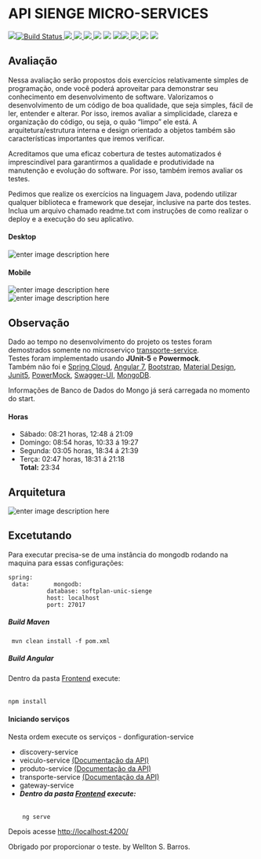 # API SIENGE MICRO-SERVICES  
  
  [![](https://camo.githubusercontent.com/da2edb525cde1455a622c58c0effc3a90b9a181c/68747470733a2f2f6261646765732e6769747465722e696d2f4a6f696e253230436861742e737667)](https://gitter.im/softplan-unic/Lobby)[![Build Status](https://camo.githubusercontent.com/c64818cc6b1e9fdddbc1ea41a6c8ca17b21b3315/68747470733a2f2f7472617669732d63692e636f6d2f4361666563616e75646f2f736f6674706c616e2d554e49432e7376673f6272616e63683d646576656c6f70)  ](https://travis-ci.com/Cafecanudo/softplan-UNIC)[![](https://camo.githubusercontent.com/96e49b0767bd5a2aff2b3f70d21a2ce54a68f0e1/68747470733a2f2f736f6e6172636c6f75642e696f2f6170692f70726f6a6563745f6261646765732f6d6561737572653f70726f6a6563743d4361666563616e75646f5f736f6674706c616e2d554e4943266d65747269633d62756773)  ](https://sonarcloud.io/dashboard/index/Cafecanudo_softplan-UNIC)[![](https://camo.githubusercontent.com/3e30771bc0d721e477f1e8542e4cfdbad6a4104b/68747470733a2f2f736f6e6172636c6f75642e696f2f6170692f70726f6a6563745f6261646765732f6d6561737572653f70726f6a6563743d4361666563616e75646f5f736f6674706c616e2d554e4943266d65747269633d636f64655f736d656c6c73)  ](https://sonarcloud.io/dashboard/index/Cafecanudo_softplan-UNIC)[![](https://camo.githubusercontent.com/941af07355dbb4db92611002e2a9ee478d10a540/68747470733a2f2f736f6e6172636c6f75642e696f2f6170692f70726f6a6563745f6261646765732f6d6561737572653f70726f6a6563743d4361666563616e75646f5f736f6674706c616e2d554e4943266d65747269633d636f766572616765)  ](https://sonarcloud.io/dashboard/index/Cafecanudo_softplan-UNIC)[![](https://camo.githubusercontent.com/9510db918c2ed5ecd02f5e7ec7e48bda8a0c224d/68747470733a2f2f736f6e6172636c6f75642e696f2f6170692f70726f6a6563745f6261646765732f6d6561737572653f70726f6a6563743d4361666563616e75646f5f736f6674706c616e2d554e4943266d65747269633d6e636c6f63)](https://sonarcloud.io/dashboard/index/Cafecanudo_softplan-UNIC) [![](https://camo.githubusercontent.com/aff6d7b86a4791a1d092db7c9596b16df11284e4/68747470733a2f2f736f6e6172636c6f75642e696f2f6170692f70726f6a6563745f6261646765732f6d6561737572653f70726f6a6563743d4361666563616e75646f5f736f6674706c616e2d554e4943266d65747269633d7371616c655f696e646578)](https://sonarcloud.io/dashboard/index/Cafecanudo_softplan-UNIC) [![](https://camo.githubusercontent.com/7bd9d85afc6a42ead4e5bbcbe541233f847fcb4f/68747470733a2f2f736f6e6172636c6f75642e696f2f6170692f70726f6a6563745f6261646765732f6d6561737572653f70726f6a6563743d4361666563616e75646f5f736f6674706c616e2d554e4943266d65747269633d76756c6e65726162696c6974696573)](https://sonarcloud.io/dashboard/index/Cafecanudo_softplan-UNIC)[![](https://camo.githubusercontent.com/3f89c5814615c18f4a892a4ec7ceb5412b6ddd08/68747470733a2f2f736f6e6172636c6f75642e696f2f6170692f70726f6a6563745f6261646765732f6d6561737572653f70726f6a6563743d4361666563616e75646f5f736f6674706c616e2d554e4943266d65747269633d6475706c6963617465645f6c696e65735f64656e73697479)  ](https://sonarcloud.io/dashboard/index/Cafecanudo_softplan-UNIC)[![](https://camo.githubusercontent.com/604a36b2a54b6f9c575f5c8dfdf041add4d65fd1/68747470733a2f2f736f6e6172636c6f75642e696f2f6170692f70726f6a6563745f6261646765732f6d6561737572653f70726f6a6563743d4361666563616e75646f5f736f6674706c616e2d554e4943266d65747269633d72656c696162696c6974795f726174696e67)  ](https://sonarcloud.io/dashboard/index/Cafecanudo_softplan-UNIC)[![](https://camo.githubusercontent.com/ce0f27ac6ee04c620879d4b3b0f46e7f600c46c7/68747470733a2f2f736f6e6172636c6f75642e696f2f6170692f70726f6a6563745f6261646765732f6d6561737572653f70726f6a6563743d4361666563616e75646f5f736f6674706c616e2d554e4943266d65747269633d73656375726974795f726174696e67)](https://sonarcloud.io/dashboard/index/Cafecanudo_softplan-UNIC) [![](https://camo.githubusercontent.com/58ab2dca619c06e88202dacb79df34629cfc2a98/68747470733a2f2f736f6e6172636c6f75642e696f2f6170692f70726f6a6563745f6261646765732f6d6561737572653f70726f6a6563743d4361666563616e75646f5f736f6674706c616e2d554e4943266d65747269633d7371616c655f726174696e67)](https://sonarcloud.io/dashboard/index/Cafecanudo_softplan-UNIC)  
  
## Avaliação  
  
Nessa avaliação serão propostos dois exercícios relativamente simples de programação, onde você poderá aproveitar para demonstrar seu conhecimento em desenvolvimento de software. Valorizamos o desenvolvimento de um código de boa qualidade, que seja simples, fácil de ler, entender e alterar. Por isso, iremos avaliar a simplicidade, clareza e organização do código, ou seja, o quão “limpo” ele está. A arquitetura/estrutura interna e design orientado a objetos também são características importantes que iremos verificar.    
    
Acreditamos que uma eficaz cobertura de testes automatizados é imprescindível para garantirmos a qualidade e produtividade na manutenção e evolução do software. Por isso, também iremos avaliar os testes.    
    
Pedimos que realize os exercícios na linguagem Java, podendo utilizar qualquer biblioteca e framework que desejar, inclusive na parte dos testes. Inclua um arquivo chamado readme.txt com instruções de como realizar o deploy e a execução do seu aplicativo.  
  
#### Desktop  
  
![enter image description here](frontend/src/images/front-descktop.png)  
  
#### Mobile  
  
![enter image description here](frontend/src/images/front-mobile-1.png)  
![enter image description here](frontend/src/images/front-mobile-2.png)  
  
## Observação  
Dado ao tempo no desenvolvimento do projeto os testes foram demostrados somente no microserviço [transporte-service](https://github.com/Cafecanudo/softplan-UNIC/tree/master/transporte-service).  
Testes foram implementado usando **JUnit-5** e **Powermock**.  
Também não foi e
[Spring Cloud](https://spring.io/projects/spring-cloud), [Angular 7](https://angular.io/), [Bootstrap](https://getbootstrap.com/), [Material Design](https://material.angular.io/components/table), [Junit5](https://junit.org/junit5/), [PowerMock](http://powermock.github.io/), [Swagger-UI](https://swagger.io/), [MongoDB](https://www.mongodb.com/).  

Informações de Banco de Dados do Mongo já será carregada no momento do start.

#### Horas  
 - Sábado: 08:21 horas, 12:48 á 21:09  
 - Domingo:  08:54 horas, 10:33 á 19:27  
 - Segunda: 03:05 horas, 18:34 á 21:39  
 - Terça: 02:47 horas, 18:31 á 21:18  
 **Total:** 23:34  
  
## Arquitetura  
![enter image description here](frontend/src/images/arquitetura.jpg)
## Excetutando  
Para executar precisa-se de uma instância do mongodb rodando na maquina para essas configurações:  
```mongo  
spring:  
 data:       mongodb:    
           database: softplan-unic-sienge    
           host: localhost    
           port: 27017  
```  
##### Build Maven  
	 mvn clean install -f pom.xml
##### Build Angular
Dentro da pasta [Frontend](https://github.com/Cafecanudo/softplan-UNIC/tree/master/frontend) execute:
######
	npm install


#### Iniciando serviços  
 Nesta ordem execute os serviços - donfiguration-service  
 - discovery-service  
 - veiculo-service [(Documentação da API)](http://localhost:9012/swagger-ui.html)  
 - produto-service [(Documentação da API)](http://localhost:9013/swagger-ui.html)  
 - transporte-service [(Documentação da API)](http://localhost:9014/swagger-ui.html)  
 - gateway-service
 - ***Dentro da pasta [Frontend](https://github.com/Cafecanudo/softplan-UNIC/tree/master/frontend) execute:***
 ######
		ng serve 
Depois acesse [http://localhost:4200/](http://localhost:4200/)

Obrigado por proporcionar o teste.
by Wellton S. Barros.